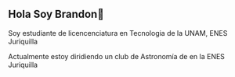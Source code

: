 ## Hola Soy Brandon👋

Soy estudiante de licencenciatura en Tecnologia de la UNAM, ENES Juriquilla

Actualmente estoy diridiendo un club de Astronomía de en la ENES Juriquilla
